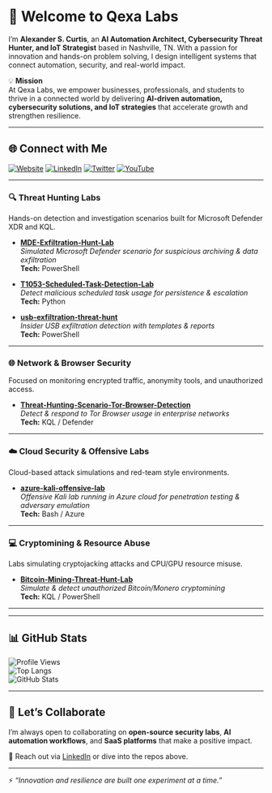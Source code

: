 # 👋 Welcome to Qexa Labs  

I’m **Alexander S. Curtis**, an **AI Automation Architect, Cybersecurity Threat Hunter, and IoT Strategist** based in Nashville, TN. With a passion for innovation and hands-on problem solving, I design intelligent systems that connect automation, security, and real-world impact.  

💡 **Mission**  
At Qexa Labs, we empower businesses, professionals, and students to thrive in a connected world by delivering **AI-driven automation, cybersecurity solutions, and IoT strategies** that accelerate growth and strengthen resilience.  

---

## 🌐 Connect with Me  

[![Website](https://img.shields.io/badge/Website-qexa.com-blue?logo=google-chrome)](https://qexa.com) 
[![LinkedIn](https://img.shields.io/badge/LinkedIn-Alexander%20S.%20Curtis-blue?logo=linkedin)](https://www.linkedin.com/in/alexanderscurtis) 
[![Twitter](https://img.shields.io/badge/Twitter-@alexandercurtis-blue?logo=twitter)](https://x.com/alexandercurtis) 
[![YouTube](https://img.shields.io/badge/YouTube-@alexanderscurtis-red?logo=youtube)](https://www.youtube.com/@alexanderscurtis)

---

### 🔍 Threat Hunting Labs  
Hands-on detection and investigation scenarios built for Microsoft Defender XDR and KQL.  

- [**MDE-Exfiltration-Hunt-Lab**](https://github.com/qexa/MDE-Exfiltration-Hunt-Lab)  
  *Simulated Microsoft Defender scenario for suspicious archiving & data exfiltration*  
  **Tech:** PowerShell  

- [**T1053-Scheduled-Task-Detection-Lab**](https://github.com/qexa/T1053-Scheduled-Task-Detection-Lab)  
  *Detect malicious scheduled task usage for persistence & escalation*  
  **Tech:** Python  

- [**usb-exfiltration-threat-hunt**](https://github.com/qexa/usb-exfiltration-threat-hunt)  
  *Insider USB exfiltration detection with templates & reports*  
  **Tech:** PowerShell  

---

### 🌐 Network & Browser Security  
Focused on monitoring encrypted traffic, anonymity tools, and unauthorized access.  

- [**Threat-Hunting-Scenario-Tor-Browser-Detection**](https://github.com/qexa/Threat-Hunting-Scenario-Tor-Browser-Detection)  
  *Detect & respond to Tor Browser usage in enterprise networks*  
  **Tech:** KQL / Defender  

---

### ☁️ Cloud Security & Offensive Labs  
Cloud-based attack simulations and red-team style environments.  

- [**azure-kali-offensive-lab**](https://github.com/qexa/azure-kali-offensive-lab)  
  *Offensive Kali lab running in Azure cloud for penetration testing & adversary emulation*  
  **Tech:** Bash / Azure  

---

### 💻 Cryptomining & Resource Abuse  
Labs simulating cryptojacking attacks and CPU/GPU resource misuse.  

- [**Bitcoin-Mining-Threat-Hunt-Lab**](https://github.com/qexa/Bitcoin-Mining-Threat-Hunt-Lab)  
  *Simulate & detect unauthorized Bitcoin/Monero cryptomining*  
  **Tech:** KQL / PowerShell  

---

---

## 📊 GitHub Stats  

![Profile Views](https://komarev.com/ghpvc/?username=qexa&color=blue)  
![Top Langs](https://github-readme-stats.vercel.app/api/top-langs/?username=qexa&layout=compact&theme=tokyonight)  
![GitHub Stats](https://github-readme-stats.vercel.app/api?username=qexa&show_icons=true&theme=tokyonight)  

---

## 🤝 Let’s Collaborate  

I’m always open to collaborating on **open-source security labs**, **AI automation workflows**, and **SaaS platforms** that make a positive impact.  

📩 Reach out via [LinkedIn](https://www.linkedin.com/in/alexanderscurtis) or dive into the repos above.  

---

⚡ *“Innovation and resilience are built one experiment at a time.”*  
